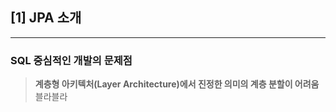 
## [1] JPA 소개
---
### SQL 중심적인 개발의 문제점 

>  **계층형 아키텍처(Layer Architecture)에서 진정한 의미의 계층 분할이 어려움**
 블라블라
